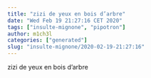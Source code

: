 ```yaml
---
title: "zizi de yeux en bois d’arbre"
date: "Wed Feb 19 21:27:16 CET 2020"
tags: ["insulte-mignone", "pipotron"]
author: m1ch3l
categories: ["generated"]
slug: "insulte-mignone/2020-02-19-21:27:16"
---
```


zizi de yeux en bois d’arbre
